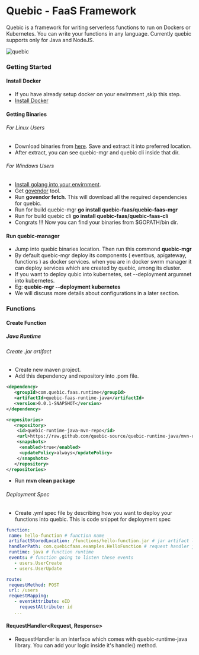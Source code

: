 # Quebic - FaaS Framework

Quebic is a framework for writing serverless functions to run on Dockers or Kubernetes. You can write your functions in any language. Currently quebic supports only for Java and NodeJS.

![quebic](https://github.com/quebic-source/quebic/blob/master/docs/quebic.png)

### Getting Started

#### Install Docker
 * If you have already setup docker on your envirnment ,skip this step.
 * [Install Docker](https://docs.docker.com/install/)

#### Getting Binaries

###### For Linux Users
 * Download binaries from [here](https://github.com/quebic-source/quebic/blob/master/bin/quebic.tar.gz). Save and extract it into preferred location.
 * After extract, you can see quebic-mgr and quebic cli inside that dir. 
 
###### For Windows Users
 * [Install golang into your envirnment](https://golang.org/doc/install). 
 * Get [govendor](https://github.com/kardianos/govendor) tool. 
 * Run **govendor fetch**. This will download all the required dependencies for quebic.
 * Run for build quebic-mgr **go install quebic-faas/quebic-faas-mgr**
 * Run for build quebic cli **go install quebic-faas/quebic-faas-cli**
 * Congrats !!! Now you can find your binaries from $GOPATH/bin dir.

#### Run quebic-manager
 * Jump into quebic binaries location. Then run this commond **quebic-mgr**
 * By default quebic-mgr deploy its components ( eventbus, apigateway, functions ) as docker services. when you are in docker swrm manager it can deploy services which are created by quebic, among its cluster.
 * If you  want to deploy qubic  into kubernetes, set --deployment argumnet into kubernetes. 
 * Eg: **quebic-mgr --deployment kubernetes**
 * We will discuss more details about configurations in a later section. 
 
 
 
### Functions
#### Create Function
##### Java Runtime
###### Create .jar artifact
 * Create new maven project.
 * Add this dependency and repository into .pom file.
 ```xml
<dependency>
    <groupId>com.quebic.faas.runtime</groupId>
    <artifactId>quebic-faas-runtime-java</artifactId>
    <version>0.0.1-SNAPSHOT</version>
</dependency>

<repositories>
    <repository>
     <id>quebic-runtime-java-mvn-repo</id>
     <url>https://raw.github.com/quebic-source/quebic-runtime-java/mvn-repo/</url>
     <snapshots>
      <enabled>true</enabled>
      <updatePolicy>always</updatePolicy>
     </snapshots>
    </repository>
</repositories>
```
 * Run **mvn clean package**
 
###### Deployment Spec
 * Create .yml spec file by describing how you want to deploy your functions into quebic. This is code snippet for deployment spec
 ```yml
function:
  name: hello-function # function name 
  artifactStoredLocation: /functions/hello-function.jar # jar artifact location
  handlerPath: com.quebicfaas.examples.HelloFunction # request handler java class
  runtime: java # function runtime
  events: # function going to listen these events
    - users.UserCreate
    - users.UserUpdate

route:
  requestMethod: POST
  url: /users
  requestMapping:
    - eventAttribute: eID
      requestAttribute: id
    ...
 ```
    
 
#### RequestHandler<Request, Response>
 * RequestHandler is an interface which comes with quebic-runtime-java library. You can add your logic inside it's handle() method.

